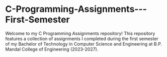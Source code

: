 # C-Programming-Assignments---First-Semester
Welcome to my C Programming Assignments repository! This repository features a collection of assignments I completed during the first semester of my Bachelor of Technology in Computer Science and Engineering at B.P. Mandal College of Engineering (2023-2027).
